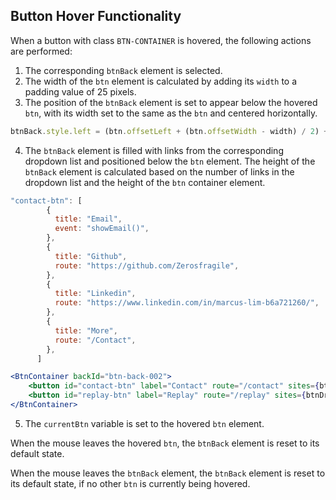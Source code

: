 ## Button Hover Functionality

When a button with class `BTN-CONTAINER` is hovered, the following actions are performed:

1. The corresponding `btnBack` element is selected.
2. The width of the `btn` element is calculated by adding its `width` to a padding value of 25 pixels.
3. The position of the `btnBack` element is set to appear below the hovered `btn`, with its width set to the same as the `btn` and centered horizontally.

```js
btnBack.style.left = (btn.offsetLeft + (btn.offsetWidth - width) / 2) + 'px';
```

4. The `btnBack` element is filled with links from the corresponding dropdown list and positioned below the `btn` element. The height of the `btnBack` element is calculated based on the number of links in the dropdown list and the height of the `btn` container element.
```js
"contact-btn": [
        {
          title: "Email",
          event: "showEmail()",
        },
        {
          title: "Github",
          route: "https://github.com/Zerosfragile",
        },
        {
          title: "Linkedin",
          route: "https://www.linkedin.com/in/marcus-lim-b6a721260/",
        },
        {
          title: "More",
          route: "/Contact",
        },
      ]
```
```jsx
<BtnContainer backId="btn-back-002">
    <button id="contact-btn" label="Contact" route="/contact" sites={btnDropdownList["contact-btn"]}/>
    <button id="replay-btn" label="Replay" route="/replay" sites={btnDropdownList["replay-btn"]}/>
</BtnContainer>
```
5. The `currentBtn` variable is set to the hovered `btn` element.

When the mouse leaves the hovered `btn`, the `btnBack` element is reset to its default state.

When the mouse leaves the `btnBack` element, the `btnBack` element is reset to its default state, if no other `btn` is currently being hovered.
